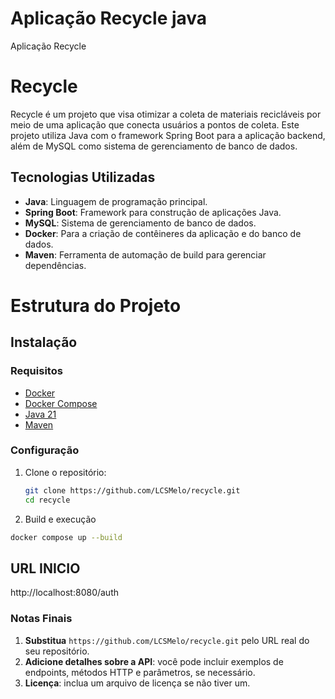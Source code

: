 # Aplicação Recycle java

Aplicação Recycle

# Recycle

Recycle é um projeto que visa otimizar a coleta de materiais recicláveis por meio de uma aplicação que conecta usuários a pontos de coleta. Este projeto utiliza Java com o framework Spring Boot para a aplicação backend, além de MySQL como sistema de gerenciamento de banco de dados.

## Tecnologias Utilizadas

- **Java**: Linguagem de programação principal.
- **Spring Boot**: Framework para construção de aplicações Java.
- **MySQL**: Sistema de gerenciamento de banco de dados.
- **Docker**: Para a criação de contêineres da aplicação e do banco de dados.
- **Maven**: Ferramenta de automação de build para gerenciar dependências.

# Estrutura do Projeto

## Instalação

### Requisitos

- [Docker](https://www.docker.com/get-started)
- [Docker Compose](https://docs.docker.com/compose/)
- [Java 21](https://www.oracle.com/java/technologies/javase-jdk21-downloads.html)
- [Maven](https://maven.apache.org/download.cgi)

### Configuração

1. Clone o repositório:

   ```bash
   git clone https://github.com/LCSMelo/recycle.git
   cd recycle

2. Build e execução

```sh
docker compose up --build
```

## URL INICIO

http://localhost:8080/auth

### Notas Finais
1. **Substitua** `https://github.com/LCSMelo/recycle.git` pelo URL real do seu repositório.
2. **Adicione detalhes sobre a API**: você pode incluir exemplos de endpoints, métodos HTTP e parâmetros, se necessário.
3. **Licença**: inclua um arquivo de licença se não tiver um.


